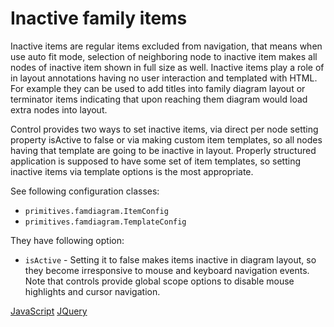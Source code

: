 # Inactive family items
Inactive items are regular items excluded from navigation, that means when use auto fit mode, selection of neighboring node to inactive item makes all nodes of inactive item shown in full size as well. Inactive items play a role of in layout annotations having no user interaction and templated with HTML. For example they can be used to add titles into family diagram layout or terminator items indicating that upon reaching them diagram would load extra nodes into layout.

Control provides two ways to set inactive items, via direct per node setting property isActive to false or via making custom item templates, so all nodes having that template are going to be inactive in layout. Properly structured application is supposed to have some set of item templates, so setting inactive items via template options is the most appropriate.

See following configuration classes:

* `primitives.famdiagram.ItemConfig`
* `primitives.famdiagram.TemplateConfig`

They have following option:

* `isActive` - Setting it to false makes items inactive in diagram layout, so they become irresponsive to mouse and keyboard navigation events. Note that controls provide global scope options to disable mouse highlights and cursor navigation.

[JavaScript](javascript.controls/CaseInactiveFamilyItems.html)
[JQuery](jquery.widgets/CaseInactiveFamilyItems.html)